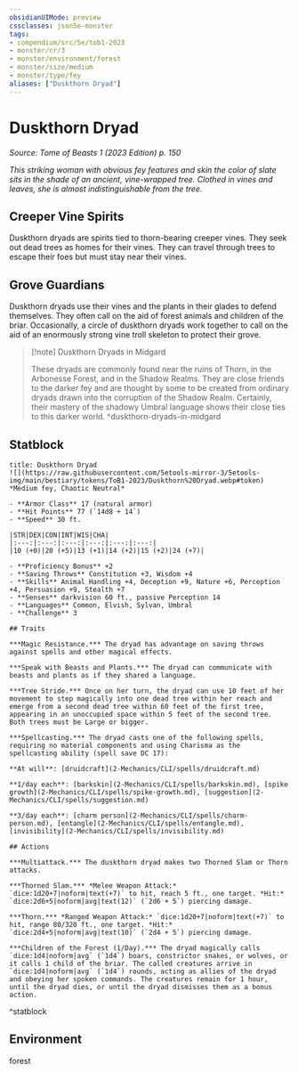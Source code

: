 ```yaml
---
obsidianUIMode: preview
cssclasses: json5e-monster
tags:
- compendium/src/5e/tob1-2023
- monster/cr/3
- monster/environment/forest
- monster/size/medium
- monster/type/fey
aliases: ["Duskthorn Dryad"]
---
```

# Duskthorn Dryad
*Source: Tome of Beasts 1 (2023 Edition) p. 150*  

*This striking woman with obvious fey features and skin the color of slate sits in the shade of an ancient, vine-wrapped tree. Clothed in vines and leaves, she is almost indistinguishable from the tree.*

## Creeper Vine Spirits

Duskthorn dryads are spirits tied to thorn-bearing creeper vines. They seek out dead trees as homes for their vines. They can travel through trees to escape their foes but must stay near their vines.

## Grove Guardians

Duskthorn dryads use their vines and the plants in their glades to defend themselves. They often call on the aid of forest animals and children of the briar. Occasionally, a circle of duskthorn dryads work together to call on the aid of an enormously strong vine troll skeleton to protect their grove.

> [!note] Duskthorn Dryads in Midgard
> 
> These dryads are commonly found near the ruins of Thorn, in the Arbonesse Forest, and in the Shadow Realms. They are close friends to the darker fey and are thought by some to be created from ordinary dryads drawn into the corruption of the Shadow Realm. Certainly, their mastery of the shadowy Umbral language shows their close ties to this darker world.
^duskthorn-dryads-in-midgard

## Statblock

```ad-statblock
title: Duskthorn Dryad
![](https://raw.githubusercontent.com/5etools-mirror-3/5etools-img/main/bestiary/tokens/ToB1-2023/Duskthorn%20Dryad.webp#token)
*Medium fey, Chaotic Neutral*

- **Armor Class** 17 (natural armor)
- **Hit Points** 77 (`14d8 + 14`)
- **Speed** 30 ft.

|STR|DEX|CON|INT|WIS|CHA|
|:---:|:---:|:---:|:---:|:---:|:---:|
|10 (+0)|20 (+5)|13 (+1)|14 (+2)|15 (+2)|24 (+7)|

- **Proficiency Bonus** +2
- **Saving Throws** Constitution +3, Wisdom +4
- **Skills** Animal Handling +4, Deception +9, Nature +6, Perception +4, Persuasion +9, Stealth +7
- **Senses** darkvision 60 ft., passive Perception 14
- **Languages** Common, Elvish, Sylvan, Umbral
- **Challenge** 3

## Traits

***Magic Resistance.*** The dryad has advantage on saving throws against spells and other magical effects.

***Speak with Beasts and Plants.*** The dryad can communicate with beasts and plants as if they shared a language.

***Tree Stride.*** Once on her turn, the dryad can use 10 feet of her movement to step magically into one dead tree within her reach and emerge from a second dead tree within 60 feet of the first tree, appearing in an unoccupied space within 5 feet of the second tree. Both trees must be Large or bigger.

***Spellcasting.*** The dryad casts one of the following spells, requiring no material components and using Charisma as the spellcasting ability (spell save DC 17):

**At will**: [druidcraft](2-Mechanics/CLI/spells/druidcraft.md)

**1/day each**: [barkskin](2-Mechanics/CLI/spells/barkskin.md), [spike growth](2-Mechanics/CLI/spells/spike-growth.md), [suggestion](2-Mechanics/CLI/spells/suggestion.md)

**3/day each**: [charm person](2-Mechanics/CLI/spells/charm-person.md), [entangle](2-Mechanics/CLI/spells/entangle.md), [invisibility](2-Mechanics/CLI/spells/invisibility.md)

## Actions

***Multiattack.*** The duskthorn dryad makes two Thorned Slam or Thorn attacks.

***Thorned Slam.*** *Melee Weapon Attack:* `dice:1d20+7|noform|text(+7)` to hit, reach 5 ft., one target. *Hit:* `dice:2d6+5|noform|avg|text(12)` (`2d6 + 5`) piercing damage.

***Thorn.*** *Ranged Weapon Attack:* `dice:1d20+7|noform|text(+7)` to hit, range 80/320 ft., one target. *Hit:* `dice:2d4+5|noform|avg|text(10)` (`2d4 + 5`) piercing damage.

***Children of the Forest (1/Day).*** The dryad magically calls `dice:1d4|noform|avg` (`1d4`) boars, constrictor snakes, or wolves, or it calls 1 child of the briar. The called creatures arrive in `dice:1d4|noform|avg` (`1d4`) rounds, acting as allies of the dryad and obeying her spoken commands. The creatures remain for 1 hour, until the dryad dies, or until the dryad dismisses them as a bonus action.
```
^statblock

## Environment

forest